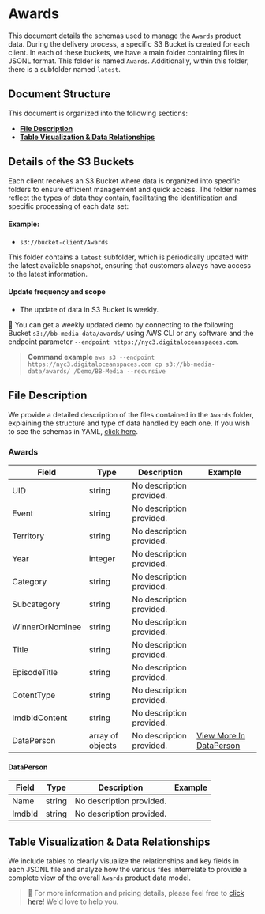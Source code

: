 # Awards

This document details the schemas used to manage the `Awards` product data. During the delivery process, a specific S3 Bucket is created for each client. In each of these buckets, we have a main folder containing files in JSONL format. This folder is named `Awards`. Additionally, within this folder, there is a subfolder named `latest`.

## Document Structure
This document is organized into the following sections:

- [**File Description**](#file-description)
- [**Table Visualization & Data Relationships**](#table-visualization--data-relationships)

## Details of the S3 Buckets
Each client receives an S3 Bucket where data is organized into specific folders to ensure efficient management and quick access. The folder names reflect the types of data they contain, facilitating the identification and specific processing of each data set:

#### Example: 
- `s3://bucket-client/Awards`

This folder contains a `latest` subfolder, which is periodically updated with the latest available snapshot, ensuring that customers always have access to the latest information.

#### Update frequency and scope
- The update of data in S3 Bucket is weekly. 

🚀 You can get a weekly updated demo by connecting to the following Bucket `s3://bb-media-data/awards/` using AWS CLI or any software and the endpoint parameter `--endpoint https://nyc3.digitaloceanspaces.com`.

>**Command example** `aws s3 --endpoint https://nyc3.digitaloceanspaces.com cp s3://bb-media-data/awards/ /Demo/BB-Media --recursive`

## File Description
We provide a detailed description of the files contained in the `Awards` folder, explaining the structure and type of data handled by each one. If you wish to see the schemas in YAML, [click here](schemas-yml).

### Awards
Field | Type | Description | Example
--- | --- | --- | ---
UID | string | No description provided. | 
Event | string | No description provided. | 
Territory | string | No description provided. | 
Year | integer | No description provided. | 
Category | string | No description provided. | 
Subcategory | string | No description provided. | 
WinnerOrNominee | string | No description provided. | 
Title | string | No description provided. | 
EpisodeTitle | string | No description provided. | 
CotentType | string | No description provided. | 
ImdbIdContent | string | No description provided. | 
DataPerson | array of objects | No description provided. | [View More In DataPerson](#dataperson)

#### DataPerson
Field | Type | Description | Example
--- | --- | --- | ---
Name | string | No description provided. | 
ImdbId | string | No description provided. | 

## Table Visualization & Data Relationships
We include tables to clearly visualize the relationships and key fields in each JSONL file and analyze how the various files interrelate to provide a complete view of the overall `Awards` product data model.

>👋 For more information and pricing details, please feel free to [click here](mailto:hello@bb-media.com?subject=Let's%20Unlock%20Amazing%20Deals%20Together!)! We'd love to help you.
